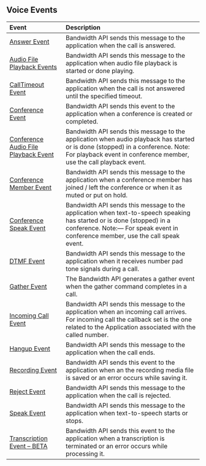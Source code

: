 ## Voice Events

| Event                                                | Description                                                                                                                                                                                               |
|:-----------------------------------------------------|:----------------------------------------------------------------------------------------------------------------------------------------------------------------------------------------------------------|
| [Answer Event](answer.md)                            | Bandwidth API sends this message to the application when the call is answered.                                                                                                                            |
| [Audio File Playback Events](audio.md)               | Bandwidth API sends this message to the application when audio file playback is started or done playing.                                                                                                  |
| [CallTimeout Event](timeout.md)                      | Bandwidth API sends this message to the application when the call is not answered until the specified timeout.                                                                                            |
| [Conference Event](conf.md)                          | Bandwidth API sends this event to the application when a conference is created or completed.                                                                                                              |
| [Conference Audio File Playback Event](confAudio.md) | Bandwidth API sends this message to the application when audio playback has started or is done (stopped) in a conference. Note: For playback event in conference member, use the call playback event.     |
| [Conference Member Event](confMember.md)             | Bandwidth API sends this message to the application when a conference member has joined / left the conference or when it as muted or put on hold.                                                         |
| [Conference Speak Event](confSpeak.md)               | Bandwidth API sends this message to the application when text-to-speech speaking has started or is done (stopped) in a conference. Note:— For speak event in conference member, use the call speak event. |
| [DTMF Event](dtmf.md)                                | Bandwidth API sends this message to the application when it receives number pad tone signals during a call.                                                                                               |
| [Gather Event](gather.md)                            | The Bandwidth API generates a gather event when the gather command completes in a call.                                                                                                                   |
| [Incoming Call Event](incomingCall.md)               | Bandwidth API sends this message to the application when an incoming call arrives. For incoming call the callback set is the one related to the Application associated with the called number.            |
| [Hangup Event](hangup.md)                            | Bandwidth API sends this message to the application when the call ends.                                                                                                                                   |
| [Recording Event](recording.md)                      | Bandwidth API sends this event to the application when an the recording media file is saved or an error occurs while saving it.                                                                           |
| [Reject Event](reject.md)                            | Bandwidth API sends this message to the application when the call is rejected.                                                                                                                            |
| [Speak Event](speak.md)                              | Bandwidth API sends this message to the application when text-to-speech starts or stops.                                                                                                                  |
| [Transcription Event – BETA](transcription.md)       | Bandwidth API sends this event to the application when a transcription is terminated or an error occurs while processing it.                                                                              |

